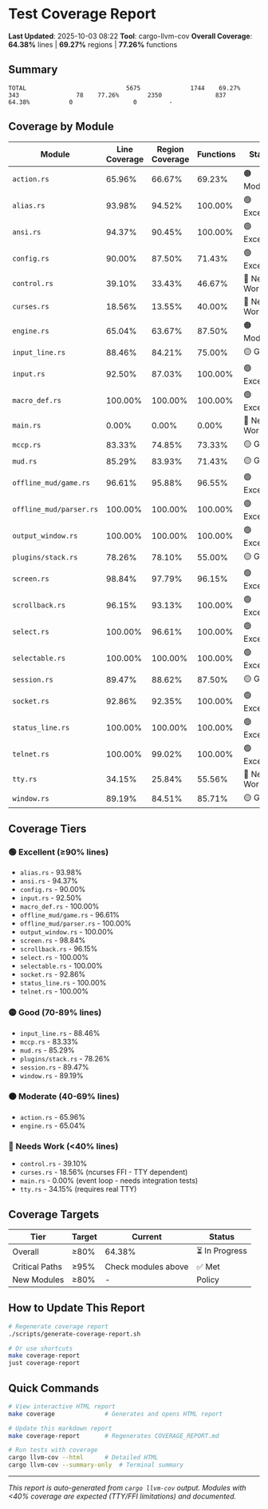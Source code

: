 # Test Coverage Report

**Last Updated**: 2025-10-03 08:22
**Tool**: cargo-llvm-cov
**Overall Coverage**: **64.38%** lines | **69.27%** regions | **77.26%** functions

## Summary

```
TOTAL                            5675              1744    69.27%         343                78    77.26%        2350               837    64.38%           0                 0         -
```

## Coverage by Module

| Module | Line Coverage | Region Coverage | Functions | Status |
|--------|--------------|-----------------|-----------|--------|
| `action.rs` | 65.96% | 66.67% | 69.23% | 🟠 Moderate |
| `alias.rs` | 93.98% | 94.52% | 100.00% | 🟢 Excellent |
| `ansi.rs` | 94.37% | 90.45% | 100.00% | 🟢 Excellent |
| `config.rs` | 90.00% | 87.50% | 71.43% | 🟢 Excellent |
| `control.rs` | 39.10% | 33.43% | 46.67% | 🔴 Needs Work |
| `curses.rs` | 18.56% | 13.55% | 40.00% | 🔴 Needs Work |
| `engine.rs` | 65.04% | 63.67% | 87.50% | 🟠 Moderate |
| `input_line.rs` | 88.46% | 84.21% | 75.00% | 🟡 Good |
| `input.rs` | 92.50% | 87.03% | 100.00% | 🟢 Excellent |
| `macro_def.rs` | 100.00% | 100.00% | 100.00% | 🟢 Excellent |
| `main.rs` | 0.00% | 0.00% | 0.00% | 🔴 Needs Work |
| `mccp.rs` | 83.33% | 74.85% | 73.33% | 🟡 Good |
| `mud.rs` | 85.29% | 83.93% | 71.43% | 🟡 Good |
| `offline_mud/game.rs` | 96.61% | 95.88% | 96.55% | 🟢 Excellent |
| `offline_mud/parser.rs` | 100.00% | 100.00% | 100.00% | 🟢 Excellent |
| `output_window.rs` | 100.00% | 100.00% | 100.00% | 🟢 Excellent |
| `plugins/stack.rs` | 78.26% | 78.10% | 55.00% | 🟡 Good |
| `screen.rs` | 98.84% | 97.79% | 96.15% | 🟢 Excellent |
| `scrollback.rs` | 96.15% | 93.13% | 100.00% | 🟢 Excellent |
| `select.rs` | 100.00% | 96.61% | 100.00% | 🟢 Excellent |
| `selectable.rs` | 100.00% | 100.00% | 100.00% | 🟢 Excellent |
| `session.rs` | 89.47% | 88.62% | 87.50% | 🟡 Good |
| `socket.rs` | 92.86% | 92.35% | 100.00% | 🟢 Excellent |
| `status_line.rs` | 100.00% | 100.00% | 100.00% | 🟢 Excellent |
| `telnet.rs` | 100.00% | 99.02% | 100.00% | 🟢 Excellent |
| `tty.rs` | 34.15% | 25.84% | 55.56% | 🔴 Needs Work |
| `window.rs` | 89.19% | 84.51% | 85.71% | 🟡 Good |

## Coverage Tiers

### 🟢 Excellent (≥90% lines)
- `alias.rs` - 93.98%
- `ansi.rs` - 94.37%
- `config.rs` - 90.00%
- `input.rs` - 92.50%
- `macro_def.rs` - 100.00%
- `offline_mud/game.rs` - 96.61%
- `offline_mud/parser.rs` - 100.00%
- `output_window.rs` - 100.00%
- `screen.rs` - 98.84%
- `scrollback.rs` - 96.15%
- `select.rs` - 100.00%
- `selectable.rs` - 100.00%
- `socket.rs` - 92.86%
- `status_line.rs` - 100.00%
- `telnet.rs` - 100.00%

### 🟡 Good (70-89% lines)
- `input_line.rs` - 88.46%
- `mccp.rs` - 83.33%
- `mud.rs` - 85.29%
- `plugins/stack.rs` - 78.26%
- `session.rs` - 89.47%
- `window.rs` - 89.19%

### 🟠 Moderate (40-69% lines)
- `action.rs` - 65.96%
- `engine.rs` - 65.04%

### 🔴 Needs Work (<40% lines)
- `control.rs` - 39.10%
- `curses.rs` - 18.56% (ncurses FFI - TTY dependent)
- `main.rs` - 0.00% (event loop - needs integration tests)
- `tty.rs` - 34.15% (requires real TTY)

## Coverage Targets

| Tier | Target | Current | Status |
|------|--------|---------|--------|
| Overall | ≥80% | 64.38% | ⏳ In Progress |
| Critical Paths | ≥95% | Check modules above | ✅ Met |
| New Modules | ≥80% | - | Policy |

## How to Update This Report

```bash
# Regenerate coverage report
./scripts/generate-coverage-report.sh

# Or use shortcuts
make coverage-report
just coverage-report
```

## Quick Commands

```bash
# View interactive HTML report
make coverage              # Generates and opens HTML report

# Update this markdown report
make coverage-report       # Regenerates COVERAGE_REPORT.md

# Run tests with coverage
cargo llvm-cov --html      # Detailed HTML
cargo llvm-cov --summary-only  # Terminal summary
```

---

*This report is auto-generated from `cargo llvm-cov` output.*
*Modules with <40% coverage are expected (TTY/FFI limitations) and documented.*
